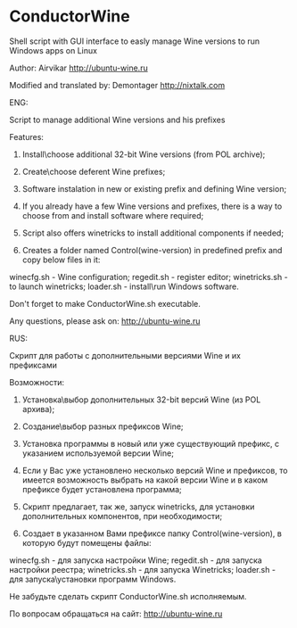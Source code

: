 ConductorWine
=============

Shell script with GUI interface to easly manage Wine versions to run Windows apps on Linux

Author: Airvikar http://ubuntu-wine.ru


Modified and translated by: Demontager http://nixtalk.com



ENG:

Script to manage additional Wine versions and his prefixes

Features: 

1. Install\choose additional 32-bit Wine versions (from POL archive);

2. Create\choose deferent Wine prefixes;

3. Software instalation in new or existing prefix and defining Wine version;
 
4. If you already have a few Wine versions and prefixes, there is a way to choose from and install software where required;

5. Script also offers winetricks to install additional components if needed; 

6. Creates a folder named Control(wine-version) in predefined prefix and copy below files in it:

winecfg.sh -  Wine configuration;
regedit.sh - register editor;
winetricks.sh -  to launch winetricks;
loader.sh - install\run Windows software.

Don't forget to make ConductorWine.sh executable.

Any questions, please ask on: http://ubuntu-wine.ru




RUS:


Скрипт для работы с дополнительными версиями Wine и их префиксами

Возможности: 

1. Установка\выбор дополнительных 32-bit версий Wine (из POL архива);

2. Создание\выбор разных префиксов Wine;

3. Установка программы в новый или уже существующий префикс, с указанием используемой версии Wine;
 
4. Если у Вас уже установлено несколько версий Wine и префиксов, то имеется возможность выбрать на какой версии Wine и в каком префиксе будет установлена программа;
 
5. Скрипт предлагает, так же, запуск winetricks, для установки дополнительных компонентов, при необходимости;
 
6. Создает в указанном Вами префиксе папку Control(wine-version), в которую будут помещены файлы: 

winecfg.sh - для запуска настройки Wine;
regedit.sh - для запуска настройки реестра;
winetricks.sh - для запуска Winetricks;
loader.sh - для запуска\установки программ Windows.

Не забудьте сделать скрипт ConductorWine.sh исполняемым.

По вопросам обращаться на сайт: http://ubuntu-wine.ru



